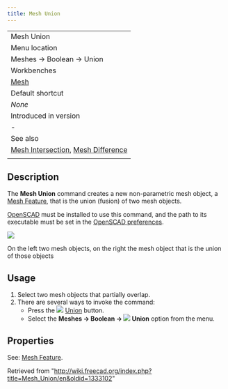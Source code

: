 ```yaml
---
title: Mesh Union
---
```


|                                                                                                                    |
| ------------------------------------------------------------------------------------------------------------------ |
| Mesh Union                                                                                                         |
| Menu location                                                                                                      |
| Meshes → Boolean → Union                                                                                           |
| Workbenches                                                                                                        |
| [Mesh](/Mesh_Workbench "Mesh Workbench")                                                                           |
| Default shortcut                                                                                                   |
| _None_                                                                                                             |
| Introduced in version                                                                                              |
| -                                                                                                                  |
| See also                                                                                                           |
| [Mesh Intersection](/Mesh_Intersection "Mesh Intersection"), [Mesh Difference](/Mesh_Difference "Mesh Difference") |
|                                                                                                                    |

## Description

The **Mesh Union** command creates a new non-parametric mesh object, a [Mesh Feature](/Mesh_Feature "Mesh Feature"), that is the union (fusion) of two mesh objects.

[OpenSCAD](http://www.openscad.org/) must be installed to use this command, and the path to its executable must be set in the [OpenSCAD preferences](/OpenSCAD_Preferences "OpenSCAD Preferences").

![](/images/Mesh_Union_example.png)

On the left two mesh objects, on the right the mesh object that is the union of those objects

## Usage

1. Select two mesh objects that partially overlap.
2. There are several ways to invoke the command:
   - Press the ![](/images/Mesh_Union.svg) [Union](/Mesh_Union "Mesh Union") button.
   - Select the **Meshes → Boolean → ![](/images/Mesh_Union.svg) Union** option from the menu.

## Properties

See: [Mesh Feature](/Mesh_Feature "Mesh Feature").

Retrieved from "<http://wiki.freecad.org/index.php?title=Mesh_Union/en&oldid=1333102>"
